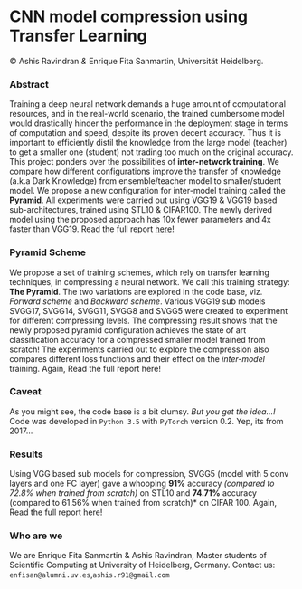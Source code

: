 # CNN model compression using Transfer Learning
&copy; Ashis Ravindran *&*  Enrique Fita Sanmartin, Universität Heidelberg.

### Abstract

Training a deep neural network demands a huge amount of computational resources, and in the real-world scenario, the trained cumbersome model would drastically hinder the performance in the deployment stage in terms of computation and speed, despite its proven decent accuracy. Thus it is important to efficiently distil the knowledge from the large model (teacher) to get a smaller one (student) not trading too much on the original accuracy. 
This project ponders over the possibilities of **inter-network training**. We compare how different configurations improve the transfer of knowledge (a.k.a Dark Knowledge) from ensemble/teacher model to smaller/student model. We propose a new configuration for inter-model training called the **Pyramid**. All experiments were carried out using VGG19 & VGG19 based sub-architectures, trained using STL10 & CIFAR100. The newly derived model using the proposed approach has 10x fewer parameters and 4x faster than VGG19.
Read the full report [here](.docs/report_Pyramid_Intership.pdf)!


### Pyramid Scheme

We propose a set of training schemes, which rely on transfer learning techniques, in compressing a neural network. We call this training strategy: **The Pyramid**. The two variations are explored in the code base, viz.  *Forward scheme* and *Backward scheme*.
Various VGG19 sub models SVGG17, SVGG14, SVGG11, SVGG8 and SVGG5 were created to experiment for different compressing levels. 
The compressing result shows that the newly proposed pyramid configuration achieves the state of art classification accuracy for a compressed smaller model trained from scratch!
The experiments carried out to explore the compression also compares different loss functions and their effect on the *inter-model* training.
Again, Read the full report here!

### Caveat

As you might see, the code base is a bit clumsy. *But you get the idea...!*
Code was developed in `Python 3.5` with `PyTorch` version 0.2. Yep, its from 2017...

### Results

Using VGG based sub models for compression, SVGG5 (model with 5 conv layers and one FC layer) gave a whooping **91%** accuracy *(compared to 72.8% when trained from scratch)* on STL10 and **74.71%** accuracy (compared to 61.56% when trained from scratch)* on CIFAR 100.
Again, Read the full report here!

### Who are we

We are Enrique Fita Sanmartin & Ashis Ravindran, Master students of Scientific Computing at University of Heidelberg, Germany. 
Contact us: `enfisan@alumni.uv.es`,`ashis.r91@gmail.com` 
